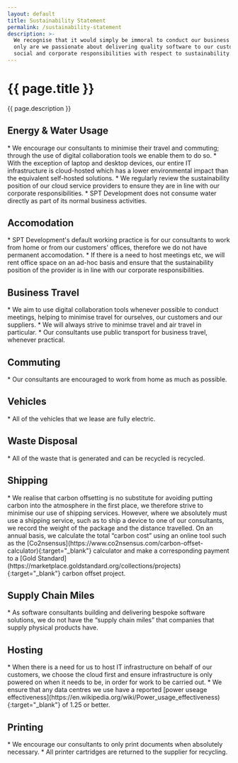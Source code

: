 ```yaml
---
layout: default
title: Sustainability Statement
permalink: /sustainability-statement
description: >-
  We recognise that it would simply be immoral to conduct our business without considering the environmental impact our activities. Not 
  only are we passionate about delivering quality software to our customers, we are passionate about doing so in a way that prioritises our
  social and corporate responsibilities with respect to sustainability.
---
```


<h1 class="fs-3">{{ page.title }}</h1>
{{ page.description }}

<h2 class="fs-4">Energy &amp; Water Usage</h2>
* We encourage our consultants to minimise their travel and commuting; through the use of digital collaboration tools we enable them to do so.
* With the exception of laptop and desktop devices, our entire IT infrastructure is cloud-hosted which has a lower environmental impact than the equivalent self-hosted solutions.
* We regularly review the sustainability position of our cloud service providers to ensure they are in line with our corporate responsibilities.
* SPT Development does not consume water directly as part of its normal business activities.

<h2 class="fs-4">Accomodation</h2>
* SPT Development's default working practice is for our consultants to work from home or from our customers' offices, therefore we do not have permanent accomodation.
* If there is a need to host meetings etc, we will rent office space on an ad-hoc basis and ensure that the sustainability position of the provider is in line with our corporate responsibilities.

<h2 class="fs-4">Business Travel</h2>
* We aim to use digital collaboration tools whenever possible to conduct meetings, helping to minimise travel for ourselves, our customers and our suppliers.
* We will always strive to minimse travel and air travel in particular.
* Our consultants use public transport for business travel, whenever practical.

<h2 class="fs-4">Commuting</h2>
* Our consultants are encouraged to work from home as much as possible.

<h2 class="fs-4">Vehicles</h2>
* All of the vehicles that we lease are fully electric.

<h2 class="fs-4">Waste Disposal</h2>
* All of the waste that is generated and can be recycled is recycled.

<h2 class="fs-4">Shipping</h2>
* We realise that carbon offsetting is no substitute for avoiding putting carbon into the atmosphere in the first place, we therefore strive to minimise our use of shipping services. However, where we absolutely must use a shipping service, such as to ship a device to one of our consultants, we record the weight of the package and the distance travelled. On an annual basis, we calculate the total “carbon cost” using an online tool such as the [Co2nsensus](https://www.co2nsensus.com/carbon-offset-calculator){:target="_blank"} calculator and make a corresponding payment to a [Gold Standard](https://marketplace.goldstandard.org/collections/projects){:target="_blank"} carbon offset project.

<h2 class="fs-4">Supply Chain Miles</h2>
* As software consultants building and delivering bespoke software solutions, we do not have the “supply chain miles” that companies that supply physical products have.

<h2 class="fs-4">Hosting</h2>
* When there is a need for us to host IT infrastructure on behalf of our customers, we choose the cloud first and ensure infrastructure is only powered on when it needs to be, in order for work to be carried out.
* We ensure that any data centres we use have a reported [power useage effectiveness](https://en.wikipedia.org/wiki/Power_usage_effectiveness){:target="_blank"} of 1.25 or better.

<h2 class="fs-4">Printing</h2>
* We encourage our consultants to only print documents when absolutely necessary.
* All printer cartridges are returned to the supplier for recycling.
